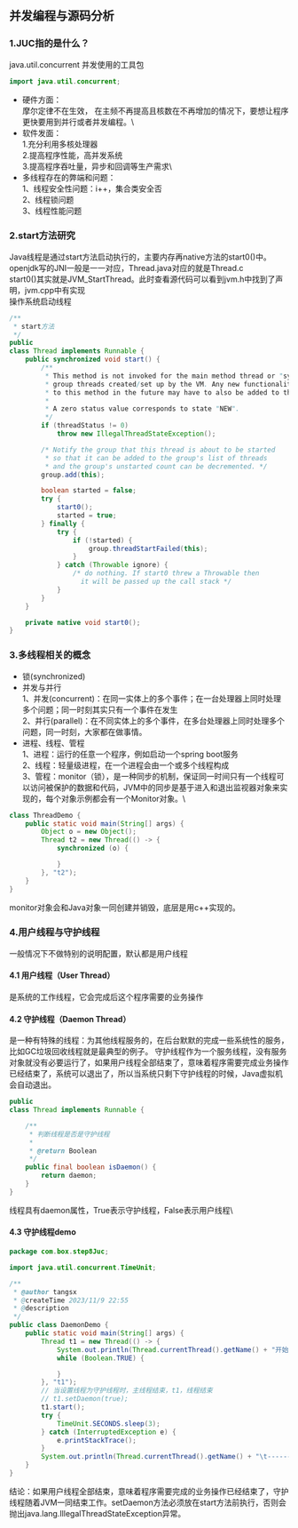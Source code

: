 ## 并发编程与源码分析

### 1.JUC指的是什么？

java.util.concurrent 并发使用的工具包

```java
import java.util.concurrent;
```

- 硬件方面：\
  摩尔定律不在生效， 在主频不再提高且核数在不再增加的情况下，要想让程序更快要用到并行或者并发编程。\
- 软件发面：\
  1.充分利用多核处理器\
  2.提高程序性能，高并发系统\
  3.提高程序吞吐量，异步和回调等生产需求\
- 多线程存在的弊端和问题：\
  1、线程安全性问题：i++，集合类安全否\
  2、线程锁问题\
  3、线程性能问题

### 2.start方法研究

Java线程是通过start方法启动执行的，主要内存再native方法的start0()中。\
openjdk写的JNI一般是一一对应，Thread.java对应的就是Thread.c\
start0()其实就是JVM_StartThread。此时查看源代码可以看到jvm.h中找到了声明，jvm.cpp中有实现\
操作系统启动线程

```java
/**
 * start方法
 */
public
class Thread implements Runnable {
    public synchronized void start() {
        /**
         * This method is not invoked for the main method thread or "system"
         * group threads created/set up by the VM. Any new functionality added
         * to this method in the future may have to also be added to the VM.
         *
         * A zero status value corresponds to state "NEW".
         */
        if (threadStatus != 0)
            throw new IllegalThreadStateException();

        /* Notify the group that this thread is about to be started
         * so that it can be added to the group's list of threads
         * and the group's unstarted count can be decremented. */
        group.add(this);

        boolean started = false;
        try {
            start0();
            started = true;
        } finally {
            try {
                if (!started) {
                    group.threadStartFailed(this);
                }
            } catch (Throwable ignore) {
                /* do nothing. If start0 threw a Throwable then
                  it will be passed up the call stack */
            }
        }
    }

    private native void start0();
}
```

### 3.多线程相关的概念

- 锁(synchronized)
- 并发与并行\
  1、并发(concurrent)：在同一实体上的多个事件；在一台处理器上同时处理多个问题；同一时刻其实只有一个事件在发生\
  2、并行(parallel)：在不同实体上的多个事件，在多台处理器上同时处理多个问题，同一时刻，大家都在做事情。
- 进程、线程、管程\
  1、进程：运行的任意一个程序，例如启动一个spring boot服务\
  2、线程：轻量级进程，在一个进程会由一个或多个线程构成\
  3、管程：monitor（锁），是一种同步的机制，保证同一时间只有一个线程可以访问被保护的数据和代码，JVM中的同步是基于进入和退出监视器对象来实现的，每个对象示例都会有一个Monitor对象。\

```java
class ThreadDemo {
    public static void main(String[] args) {
        Object o = new Object();
        Thread t2 = new Thread(() -> {
            synchronized (o) {

            }
        }, "t2");
    }
}
```

monitor对象会和Java对象一同创建并销毁，底层是用c++实现的。

### 4.用户线程与守护线程

一般情况下不做特别的说明配置，默认都是用户线程

#### 4.1 用户线程（User Thread）

是系统的工作线程，它会完成后这个程序需要的业务操作

#### 4.2 守护线程（Daemon Thread）

是一种有特殊的线程：为其他线程服务的，在后台默默的完成一些系统性的服务，比如GC垃圾回收线程就是最典型的例子。
守护线程作为一个服务线程，没有服务对象就没有必要运行了，如果用户线程全部结束了，意味着程序需要完成业务操作已经结束了，系统可以退出了，所以当系统只剩下守护线程的时候，Java虚拟机会自动退出。

```java
public
class Thread implements Runnable {

    /**
     * 判断线程是否是守护线程
     *
     * @return Boolean
     */
    public final boolean isDaemon() {
        return daemon;
    }
}
```

线程具有daemon属性，True表示守护线程，False表示用户线程\

#### 4.3 守护线程demo

```java
package com.box.step8Juc;

import java.util.concurrent.TimeUnit;

/**
 * @author tangsx
 * @createTime 2023/11/9 22:55
 * @description
 */
public class DaemonDemo {
    public static void main(String[] args) {
        Thread t1 = new Thread(() -> {
            System.out.println(Thread.currentThread().getName() + "开始运行，" + (Thread.currentThread().isDaemon() ? "守护线程" : "用户线程"));
            while (Boolean.TRUE) {

            }
        }, "t1");
        // 当设置线程为守护线程时，主线程结束，t1，线程结束
        // t1.setDaemon(true);
        t1.start();
        try {
            TimeUnit.SECONDS.sleep(3);
        } catch (InterruptedException e) {
            e.printStackTrace();
        }
        System.out.println(Thread.currentThread().getName() + "\t-------end主线程");
    }
}
```

结论：如果用户线程全部结束，意味着程序需要完成的业务操作已经结束了，守护线程随着JVM一同结束工作。setDaemon方法必须放在start方法前执行，否则会抛出java.lang.IllegalThreadStateException异常。

